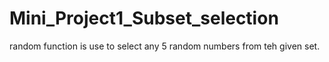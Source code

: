 # Mini_Project1_Subset_selection
random function is use to select any 5 random numbers from teh given set.
